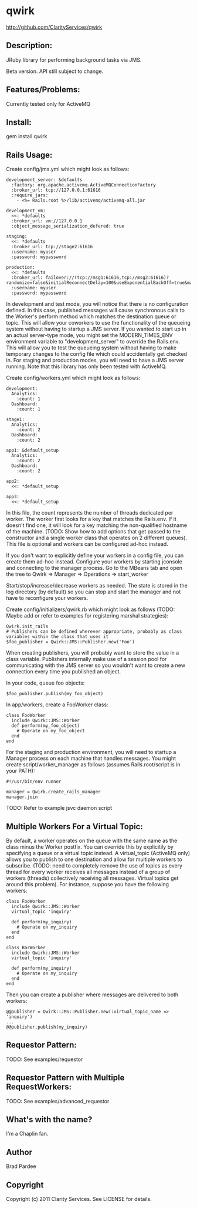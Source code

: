 # qwirk

http://github.com/ClarityServices/qwirk

## Description:

JRuby library for performing background tasks via JMS.

Beta version.  API still subject to change.

## Features/Problems:

Currently tested only for ActiveMQ

## Install:

  gem install qwirk

## Rails Usage:

Create config/jms.yml which might look as follows:

    development_server: &defaults
      :factory: org.apache.activemq.ActiveMQConnectionFactory
      :broker_url: tcp://127.0.0.1:61616
      :require_jars:
        - <%= Rails.root %>/lib/activemq/activemq-all.jar

    development_vm:
      <<: *defaults
      :broker_url: vm://127.0.0.1
      :object_message_serialization_defered: true

    staging:
      <<: *defaults
      :broker_url: tcp://stage2:61616
      :username: myuser
      :password: mypassword

    production:
      <<: *defaults
      :broker_url: failover://(tcp://msg1:61616,tcp://msg2:61616)?randomize=false&initialReconnectDelay=100&useExponentialBackOff=true&maxCacheSize=524288&trackMessages=true
      :username: myuser
      :password: mypassword

In development and test mode, you will notice that there is no configuration defined.  In this case, published messages will cause
synchronous calls to the Worker's perform method which matches the destination queue or topic.
This will allow your coworkers to use the functionality
of the queueing system without having to startup a JMS server.  If you wanted to start up in an actual server-type mode, you
might set the MODERN_TIMES_ENV environment variable to "development_server" to override the Rails.env.  This will allow you to test
the queueing system without having to make temporary changes to the config file which could accidentally get checked in.
For staging and production
modes, you will need to have a JMS server running.  Note that this library has only been tested with ActiveMQ.

Create config/workers.yml which might look as follows:

    development:
      Analytics:
        :count: 1
      Dashboard:
        :count: 1

    stage1:
      Analytics:
        :count: 2
      Dashboard:
        :count: 2

    app1: &default_setup
      Analytics:
        :count: 2
      Dashboard:
        :count: 2

    app2:
      <<: *default_setup

    app3:
      <<: *default_setup

In this file, the count represents the number of threads dedicated per worker.  The worker first looks for a key that matches
the Rails.env.  If it doesn't find one, it will look for a key matching the non-qualified hostname of the machine.  (TODO: Show how to add options
that get passed to the constructor and a single worker class that operates on 2 different queues).  This file is optional and workers
can be configured ad-hoc instead.

If you don't want to explicitly define your workers in a config file, you can create them ad-hoc instead.
Configure your workers by starting jconsole and connecting to
the manager process.  Go to the MBeans tab and open the tree to
Qwirk => Manager => Operations => start_worker

Start/stop/increase/decrease workers as needed.  The state is stored in the log directory (by default)
so you can stop and start the manager and not have to reconfigure your workers.

Create config/initializers/qwirk.rb which might look as follows (TODO: Maybe add or refer to
examples for registering marshal strategies):

    Qwirk.init_rails
    # Publishers can be defined wherever appropriate, probably as class variables within the class that uses it
    $foo_publisher = Qwirk::JMS::Publisher.new('Foo')

When creating publishers, you will probably want to store the value in a class variable.  Publishers internally
make use of a session pool for communicating with the JMS server so you wouldn't want to create a new connection
every time you published an object.

In your code, queue foo objects:

    $foo_publisher.publish(my_foo_object)

In app/workers, create a FooWorker class:

    class FooWorker
      include Qwirk::JMS::Worker
      def perform(my_foo_object)
        # Operate on my_foo_object
      end
    end

For the staging and production environment, you will need to startup a Manager process on each machine that handles messages.  You
might create script/worker_manager as follows (assumes Rails.root/script is in your PATH):

    #!/usr/bin/env runner

    manager = Qwirk.create_rails_manager
    manager.join

TODO:  Refer to example jsvc daemon script


## Multiple Workers For a Virtual Topic:

By default, a worker operates on the queue with the same name as the class minus the Worker postfix.  You can override
this by explicitily by specifying a queue or a virtual topic instead.  A virtual_topic (ActiveMQ only) allows you to publish to one destination
and allow for multiple workers to subscribe.  (TODO: need to completely remove the use of topics as every thread for every worker
receives all messages instead of a group of workers (threads) collectively receiving all messages.  Virtual topics get around this
problem). For instance, suppose you have the following workers:

    class FooWorker
      include Qwirk::JMS::Worker
      virtual_topic 'inquiry'

      def perform(my_inquiry)
        # Operate on my_inquiry
      end
    end

    class BarWorker
      include Qwirk::JMS::Worker
      virtual_topic 'inquiry'

      def perform(my_inquiry)
        # Operate on my_inquiry
      end
    end

Then you can create a publisher where messages are delivered to both workers:

    @@publisher = Qwirk::JMS::Publisher.new(:virtual_topic_name => 'inquiry')
    ...
    @@publisher.publish(my_inquiry)


## Requestor Pattern:

TODO: See examples/requestor


## Requestor Pattern with Multiple RequestWorkers:

TODO: See examples/advanced_requestor


## What's with the name?

I'm a Chaplin fan.

## Author

Brad Pardee

## Copyright

Copyright (c) 2011 Clarity Services. See LICENSE for details.
